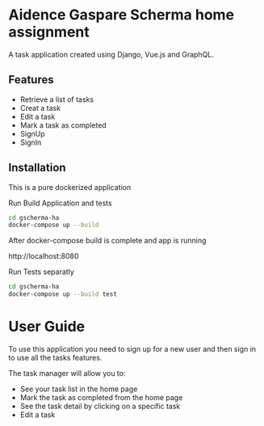 # Aidence Gaspare Scherma home assignment

A task application created using Django, Vue.js and GraphQL.

## Features

- Retrieve a list of tasks
- Creat a task
- Edit a task
- Mark a task as completed
- SignUp
- SignIn

## Installation

This is a pure dockerized application


Run Build Application and tests
```bash
cd gscherma-ha
docker-compose up --build
```

After docker-compose build is complete and app is running

http://localhost:8080


Run Tests separatly
```bash
cd gscherma-ha
docker-compose up --build test 
```


# User Guide

To use this application you need to sign up for a new user and then sign in to use all the tasks features.

The task manager will allow you to:
-   See your task list in the home page
-   Mark the task as completed from the home page
-   See the task detail by clicking on a specific task
-   Edit a task 
